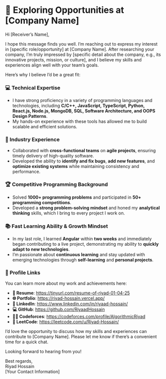 # 🚀 Exploring Opportunities at [Company Name]  

Hi [Receiver’s Name],  

I hope this message finds you well. I’m reaching out to express my interest in [specific role/opportunity] at [Company Name]. After researching your company, I’m truly impressed by [specific detail about the company, e.g., its innovative projects, mission, or culture], and I believe my skills and experiences align well with your team’s goals.  

Here’s why I believe I’d be a great fit:  

### **💻 Technical Expertise**  
 - I have strong proficiency in a variety of programming languages and technologies, including **C/C++, JavaScript, TypeScript, Python, React.js, Node.js, MongoDB, SQL, Software Architecture, and OOPS Design Patterns**.
 - My hands-on experience with these tools has allowed me to build scalable and efficient solutions.  

### **🏢 Industry Experience**  
- Collaborated with **cross-functional teams** on **agile projects**, ensuring timely delivery of high-quality software.  
- Developed the ability to **identify and fix bugs**, **add new features**, and **optimize existing systems** while maintaining consistency and performance.  

### **🏆 Competitive Programming Background**  
- Solved **1000+ programming problems** and participated in **50+ programming competitions**.  
- Developed a **strong problem-solving mindset** and honed my **analytical thinking** skills, which I bring to every project I work on.  

### **📚 Fast Learning Ability & Growth Mindset**  
- In my last role, I learned **Angular** within **two weeks** and immediately began contributing to a live project, demonstrating my ability to **quickly adapt to new technologies**.  
- I’m passionate about **continuous learning** and stay updated with emerging technologies through **self-learning** and **personal projects**.  

### **🔗 Profile Links**  
You can learn more about my work and achievements here:  
- **📄 Resume**: https://tinyurl.com/resume-of-riyad-01-04-25  
- **🌐 Portfolio**: https://riyad-hossain.vercel.app/
- **👔 LinkedIn**: https://www.linkedin.com/in/riyaad-hossain/
- **💻 GitHub**: https://github.com/RiyaadHossain
- **🧑‍💻 Codeforces**: https://codeforces.com/profile/AlgorithmicRiyad
- **🧩 LeetCode**: https://leetcode.com/u/Riyad-Hossain/

I’d love the opportunity to discuss how my skills and experiences can contribute to [Company Name]. Please let me know if there’s a convenient time for a quick chat. 

Looking forward to hearing from you!  

Best regards,  
Riyad Hossain  
[Your Contact Information]  